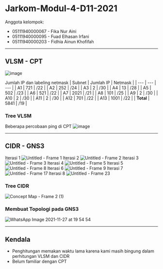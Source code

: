 # Jarkom-Modul-4-D11-2021

Anggota kelompok:
- 05111940000067 - Fika Nur Aini
- 05111940000095 - Fuad Elhasan Irfani
- 05111940000203 - Fidhia Ainun Khofifah
---
## VLSM - CPT
![image](https://user-images.githubusercontent.com/73324192/143679610-8efd55cc-2819-4dcf-9dbd-a8f7ef90224f.png)

Jumlah IP dan labeling netmask
| Subnet | Jumlah IP | Netmask |
| --- | --- | --- |
| A1 | 721 | /22 |
| A2 | 252 | /24 |
| A3 | 2 | /30 |
| A4 | 13 | /28 |
| A5 | 502 | /23 |
| A6 | 521 | /22 |
| A7 | 2021 | /21 |
| A8 | 101 | /25 |
| A9 | 2 | /30 |
| A10 | 2 | /30 |
| A11 | 2 | /30 |
| A12 | 701 | /22 |
| A13 | 1001 | /22 |
| **Total** | 5841 | /19 |

### Tree VLSM


Beberapa percobaan ping di CPT
![image](https://user-images.githubusercontent.com/73324192/143682800-257fdb4f-73cf-4420-a7df-bc436c7b8569.png)

---
## CIDR - GNS3
Iterasi 1
![Untitled - Frame 1](https://user-images.githubusercontent.com/68769284/143684946-0eccfe32-2ffa-4bc9-9980-a4972d9e8c9e.jpg)
Iterasi 2
![Untitled - Frame 2](https://user-images.githubusercontent.com/68769284/143684972-53f4a31e-98f5-4df8-a7ba-fe1d3a2938f9.jpg)
Iterasi 3
![Untitled - Frame 3](https://user-images.githubusercontent.com/68769284/143684979-b95d89d0-f5b1-4838-ab95-7a9ce3bd8bfc.jpg)
Iterasi 4
![Untitled - Frame 5](https://user-images.githubusercontent.com/68769284/143684986-6eac48a8-fa12-443f-8501-b28038b9bf56.jpg)
Iterasi 5
![Untitled - Frame 8](https://user-images.githubusercontent.com/68769284/143684996-663f95f0-890b-4a16-9ecb-a79094bca5d7.jpg)
Iterasi 6
![Untitled - Frame 9](https://user-images.githubusercontent.com/68769284/143685002-4006035e-ebb2-4e2f-94a4-5e092c9740f3.jpg)
Iterasi 7
![Untitled - Frame 17](https://user-images.githubusercontent.com/68769284/143685009-c50086b5-be5d-4832-a5dd-1a44b5536a9d.jpg)
Iterasi 8
![Untitled - Frame 23](https://user-images.githubusercontent.com/68769284/143685013-5ef189c4-e01b-4fab-8163-8317d03b3ab0.jpg)

### Tree CIDR
![Concept Map - Frame 2 (1)](https://user-images.githubusercontent.com/68769284/143686346-ddc4ebff-3f30-4d09-a4a1-d3f8ee064f94.jpg)

### Membuat Topologi pada GNS3
![WhatsApp Image 2021-11-27 at 19 54 54](https://user-images.githubusercontent.com/68769284/143685970-aa215b26-7146-4109-994c-caef3df4287a.jpeg)



---
## Kendala
- Penghitungan memakan waktu lama karena kami masih bingung dalam perhitungan VLSM dan CIDR
- Belum familiar dengan CPT
